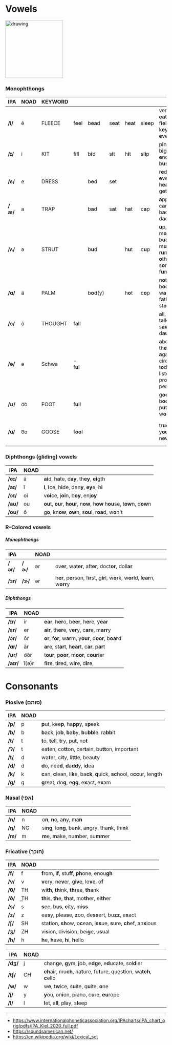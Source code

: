 # Vowels 
<img src="https://upload.wikimedia.org/wikipedia/commons/0/0e/General_American_monophthong_chart.svg" alt="drawing" width="180" />

### Monophthongs

| IPA     | NOAD | KEYWORD |          |            |          |          |           |                                                                                           | Spelling    |
| ------- |:---- | ------- | -------- | ---------- | -------- | -------- | --------- | ----------------------------------------------------------------------------------------- | --- |
| **/i/** | ē    | FLEECE  | f**ee**l | b**ea**d   | s**ea**t | h**ea**t | sl**ee**p | ver**y**, b**e**, **ea**t, s**ee**, f**ie**ld, k**ey**, m**e**, **e**ven                  |  `<ee>, <ea>, <ie>, <e>, <ei>, <i>`   |
| **/ɪ/** | i    | KIT     | f**i**ll | b**i**d    | s**i**t  | h**i**t  | sl**i**p  | p**i**nk, **i**t, b**i**g, **e**nough, b**u**sy                                           | `<i>, <y>`    |
| **/ɛ/** | e    | DRESS   |          | b**e**d    | s**e**t  |          |           | r**e**d, **e**ver, h**ea**d, g**e**t, l**e**t                                             |  `<e>, <ea>, <a>, <air>=/ɛr/, <are>=/ɛr/`   |
| **/æ/** | a    | TRAP    |          | b**a**d    | s**a**t  | h**a**t  | c**a**p   | **a**pple, c**a**n, b**a**ck, d**a**d                                                     |  `<a>`   |
| **/ʌ/** | ə    | STRUT   |          | b**u**d    |          | h**u**t  | c**u**p   | **u**p, m**o**ther, b**u**ddy, m**u**d, r**u**n, **o**ther, s**o**me, f**u**n             |     |
| **/ɑ/** | ä    | PALM    |          | b**o**d(y) |          | h**o**t  | c**o**p   | n**o**t, b**o**dy, w**a**nt, f**a**ther, st**o**p, g**o**t                                | `<o>, <wa>=/wɑ/, <qua>=/kwɑ/, <a>, <al>`    |
| **/ɔ/** | ô    | THOUGHT | f**a**ll |            |          |          |           | **a**ll, **o**n, t**a**lk, l**o**st, s**aw**, d**au**ghter                                |  `<al>, <au>, <aw>, <ough>`   |
| **/ə/** | ə    | Schwa   | -f**u**l |            |          |          |           | **a**bout, th**e**, **a**gain, circ**us**, t**o**day, list**e**n, prod**u**ct, penc**i**l |  `<u>, <o>, <ou>`   |
| **/ʊ/** | o͝o  | FOOT    | f**u**ll |            |          |          |           | g**oo**d, b**oo**k, p**u**t, w**ou**ld                                                    | `<ook>=/ʊk/, <-oo->, <oul>, <o>, <ul, ull>=/ʊl/, <u>`    |
| **/u/** | o͞o  | GOOSE   | f**oo**l |            |          |          |           | tr**ue**, y**ou**, t**oo**, n**ew**                                                       |  `<oo>, <u>, <u-e>, <o>, <o-e>, <ou>, <ui>, <ue>, <eu>, <ew>`   |

### Diphthongs (gliding) vowels

| IPA | NOAD   |                               |
| -------- | --- | ------------------------------------------------------- |
| **/eɪ/** | ā   | **ai**d, h**a**te, d**ay**, th**ey**, **ei**gth                              |
| **/aɪ/** | ī   | **I**, **i**ce, h**i**de, den**y**, **ey**e, h**i**                      |
| **/ɔɪ/** | oi  | v**oi**ce, j**oi**n, b**oy**, enj**oy**                 |
| **/aʊ/** | ou  | **ou**t, **ou**r, **hou**r, n**ow**, h**ow** h**ou**se, t**ow**n, d**ow**n |
| **/oʊ/** | ō   | g**o**, kn**ow**, **ow**n, s**ou**l, r**oa**d, w**o**n't           |

### R-Colored vowels

##### Monophthongs
| IPA      |         |   NOAD  |                                                                                     |
| -------- | ------- | --- | ----------------------------------------------------------------------------------- |
| **/ər/** | **/ɚ/** | ər  | ov**er**, wat**er**, aft**er**, doct**or**, doll**ar**                              |
| **/ɜr/** | **/ɝ/** | ər  | h**er**, p**er**son, f**ir**st, g**ir**l, w**or**k, w**or**ld, l**ear**n, w**orr**y |

##### Diphthongs
| IPA       | NOAD  |                                                          |
| --------- |:----- | -------------------------------------------------------- |
| **/ɪr/**  | ir    | **ear**, h**er**o, b**eer**, h**er**e, y**ear**          |
| **/ɛr/**  | er    | **air**, th**er**e, v**er**y, c**ar**e, m**arr**y        |
| **/ɔr/**  | ôr    | **or**, f**or**, w**ar**m, y**our**, d**oor**, b**oar**d |
| **/ɑr/**  | är    | **ar**e, st**ar**t, h**ear**t, c**ar**, p**ar**t         |
| **/ʊr/**  | o͝or  | t**our**, p**oor**, m**oor**, c**our**ier                             |
| **/aɪr/** | ī(ə)r | f**ir**e, t**ir**ed, w**ir**e, d**ir**e,                 |

# Consonants

### Plosive (סותם)

| IPA     | NOAD      | |
| ------- |  --- | -- |
| **/p/** | p | **p**ut, kee**p**, ha**pp**y, s**p**eak          |
| **/b/**        | b | **b**ack, jo**b**, **b**a**b**y, **b**u**bb**le. ra**bb**it       |
| **/t/**  | t    | **t**o, **t**ell, **t**ry, pu**t**, no**t**                                          |
| **/ʔ/**  | t    | ea**t**en, co**tt**on, cer**t**ain, bu**tt**on, impor**t**ant                        |
| **/t̬/** | d    | wa**t**er, ci**t**y, li**tt**le, beau**t**y                                          |
| **/d/**      |  d    |   **d**o, nee**d**, **d**a**dd**y, i**d**ea                                                                                   |
| **/k/**  | k    | **c**an, **c**lean, li**k**e, ba**ck**, **q**uick, **sc**hool, o**cc**ur, len**g**th |
| **/g/**  | g    | **g**reat, do**g**, e**gg**, e**x**act, e**x**am                                     |

### Nasal (אפי)

| IPA      | NOAD |                                                                                      |
| -------- |:---- | ------------------------------------------------------------------------------------ |
| **/n/**  | n    | o**n**, **n**o, a**n**y, ma**n**                                                     |
| **/ŋ/**  | NG   | si**ng**, lo**ng**, ba**n**k, a**n**gry, tha**n**k, thi**n**k                        |
| **/m/** | m |  **m**e, **m**ake, nu**m**ber, su**mm**er |

### Fricative (חוכך)

| IPA      | NOAD |                                                                                 |
| -------- |:---- | ------------------------------------------------------------------------------- |
| **/f/**  | f    | **f**rom, i**f**, stu**ff**, **ph**one, enou**gh**                                   |
| **/v/** | v | **v**ery, ne**v**er, gi**v**e, lo**v**e, o**f**  |
| **/θ/**  | TH   | wi**th**, **th**ink, **th**ree, **th**ank                                       |
| **/ð/**  | T͟H  | **th**is, **th**e, **th**at, mo**th**er, ei**th**er                             |
| **/s/**  | s    | **s**ee, bu**s**, **c**ity, mi**ss**                                            |
| **/z/**  | z    | ea**s**y, plea**s**e, **z**oo, de**ss**ert, bu**zz**, e**x**act                 |
| **/ʃ/**  | SH   | sta**t**ion, **sh**ow, o**c**ean, i**ss**ue, **s**ure, **ch**ef, an**x**ious         |
| **/ʒ/**  | ZH   | vi**s**ion, divi**s**ion, bei**g**e, u**s**ual                                  |
| **/h/**  | h    | **h**e, **h**ave, **h**i, **h**ello                                                  |


| IPA      | NOAD |                                                                                 |
| -------- |:---- | ------------------------------------------------------------------------------- |
| **/dʒ/** | j    | chan**g**e, **g**ym, **j**ob, e**dg**e, e**d**ucate, sol**d**ier                |
| **/tʃ/** | CH   | **ch**air, mu**ch**, na**t**ure, fu**t**ure, ques**t**ion, wa**tch**, **c**ello |
| **/w/**  | w    | w**e**, t**w**ice, s**u**ite, q**u**ite, **o**ne                                |
| **/j/**  | y    | **y**ou, on**i**on, p**i**ano, c**u**re, **eu**rope                             |
| **/l/**         |  l    |     **l**et, a**ll**, p**l**ay, s**l**eep

---

- https://www.internationalphoneticassociation.org/IPAcharts/IPA_chart_orig/pdfs/IPA_Kiel_2020_full.pdf
- https://soundsamerican.net/
- https://en.wikipedia.org/wiki/Lexical_set
